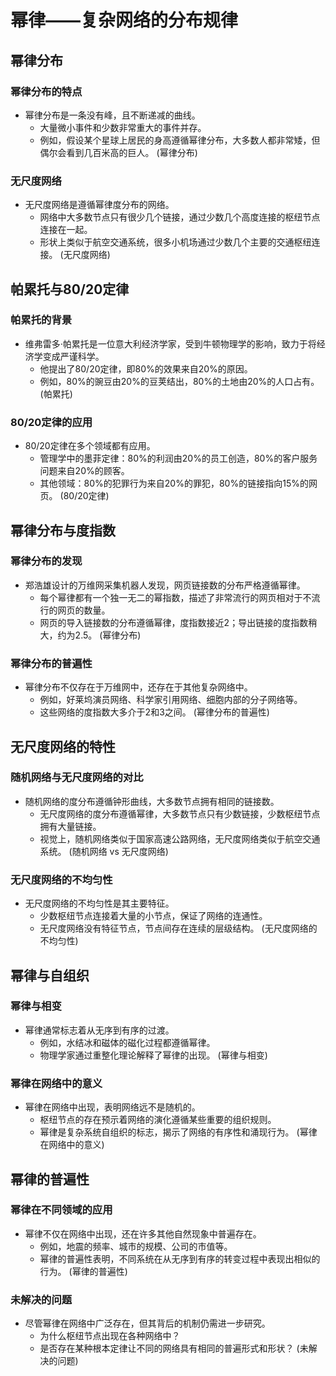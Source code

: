 # 幂律——复杂网络的分布规律

## 幂律分布

### 幂律分布的特点
* 幂律分布是一条没有峰，且不断递减的曲线。
  * 大量微小事件和少数非常重大的事件并存。
  * 例如，假设某个星球上居民的身高遵循幂律分布，大多数人都非常矮，但偶尔会看到几百米高的巨人。
(幂律分布)

### 无尺度网络
* 无尺度网络是遵循幂律度分布的网络。
  * 网络中大多数节点只有很少几个链接，通过少数几个高度连接的枢纽节点连接在一起。
  * 形状上类似于航空交通系统，很多小机场通过少数几个主要的交通枢纽连接。
(无尺度网络)

## 帕累托与80/20定律

### 帕累托的背景
* 维弗雷多·帕累托是一位意大利经济学家，受到牛顿物理学的影响，致力于将经济学变成严谨科学。
  * 他提出了80/20定律，即80%的效果来自20%的原因。
  * 例如，80%的豌豆由20%的豆荚结出，80%的土地由20%的人口占有。
(帕累托)

### 80/20定律的应用
* 80/20定律在多个领域都有应用。
  * 管理学中的墨菲定律：80%的利润由20%的员工创造，80%的客户服务问题来自20%的顾客。
  * 其他领域：80%的犯罪行为来自20%的罪犯，80%的链接指向15%的网页。
(80/20定律)

## 幂律分布与度指数

### 幂律分布的发现
* 郑浩雄设计的万维网采集机器人发现，网页链接数的分布严格遵循幂律。
  * 每个幂律都有一个独一无二的幂指数，描述了非常流行的网页相对于不流行的网页的数量。
  * 网页的导入链接数的分布遵循幂律，度指数接近2；导出链接的度指数稍大，约为2.5。
(幂律分布)

### 幂律分布的普遍性
* 幂律分布不仅存在于万维网中，还存在于其他复杂网络中。
  * 例如，好莱坞演员网络、科学家引用网络、细胞内部的分子网络等。
  * 这些网络的度指数大多介于2和3之间。
(幂律分布的普遍性)

## 无尺度网络的特性

### 随机网络与无尺度网络的对比
* 随机网络的度分布遵循钟形曲线，大多数节点拥有相同的链接数。
  * 无尺度网络的度分布遵循幂律，大多数节点只有少数链接，少数枢纽节点拥有大量链接。
  * 视觉上，随机网络类似于国家高速公路网络，无尺度网络类似于航空交通系统。
(随机网络 vs 无尺度网络)

### 无尺度网络的不均匀性
* 无尺度网络的不均匀性是其主要特征。
  * 少数枢纽节点连接着大量的小节点，保证了网络的连通性。
  * 无尺度网络没有特征节点，节点间存在连续的层级结构。
(无尺度网络的不均匀性)

## 幂律与自组织

### 幂律与相变
* 幂律通常标志着从无序到有序的过渡。
  * 例如，水结冰和磁体的磁化过程都遵循幂律。
  * 物理学家通过重整化理论解释了幂律的出现。
(幂律与相变)

### 幂律在网络中的意义
* 幂律在网络中出现，表明网络远不是随机的。
  * 枢纽节点的存在预示着网络的演化遵循某些重要的组织规则。
  * 幂律是复杂系统自组织的标志，揭示了网络的有序性和涌现行为。
(幂律在网络中的意义)

## 幂律的普遍性

### 幂律在不同领域的应用
* 幂律不仅在网络中出现，还在许多其他自然现象中普遍存在。
  * 例如，地震的频率、城市的规模、公司的市值等。
  * 幂律的普遍性表明，不同系统在从无序到有序的转变过程中表现出相似的行为。
(幂律的普遍性)

### 未解决的问题
* 尽管幂律在网络中广泛存在，但其背后的机制仍需进一步研究。
  * 为什么枢纽节点出现在各种网络中？
  * 是否存在某种根本定律让不同的网络具有相同的普遍形式和形状？
(未解决的问题)